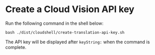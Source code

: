 # Create a Cloud Vision API key

Run the following command in the shell below:

```shell
bash ./dist/cloudshell/create-translation-api-key.sh
```

The API key will be displayed after `keyString:` when the command is complete.

